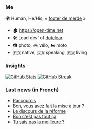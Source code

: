 ### Me

🌍 Human, He/His, « [footer de merde](https://open-time.net/post/2013/07/17/La-veritable-histoire-du-Footer-de-merde-) » 
* 🏠 https://open-time.net 
* 🛠️ Lead dev' of [dotclear](https://git.dotclear.org/dev/dotclear)
* 📷 photo, 🚲 vélo, 🏍️ moto 
* 🇫🇷 native, 🇬🇧 speaking, 🇪🇺 living

### Insights

[![GitHub Stats](https://github-readme-stats.vercel.app/api?username=franck-paul)](https://github.com/franck-paul)
[![GitHub Streak](https://github-readme-streak-stats.herokuapp.com?user=franck-paul)](https://git.io/streak-stats)

### Last news (in French)

<!-- BLOG-POST-LIST:START -->
- [Raccourcis](https://open-time.net/post/2023/01/21/Raccourcis)
- [Bon, vous avez fait la mise à jour ?](https://open-time.net/post/2023/01/20/Bon-vous-avez-fait-la-mise-a-jour)
- [Le discours de la réforme](https://open-time.net/post/2023/01/19/Le-discours-de-la-reforme)
- [Bon c&#39;est pas tout ça](https://open-time.net/post/2023/01/18/Bon-c-est-pas-tout-ca)
- [Tu sais pas la meilleure ?](https://open-time.net/post/2023/01/17/Tu-sais-pas-la-meilleure)
<!-- BLOG-POST-LIST:END -->
